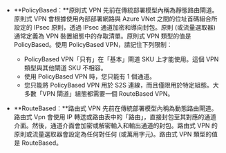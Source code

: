 - **PolicyBased︰**原則式 VPN 先前在傳統部署模型內稱為靜態路由閘道。原則式 VPN 會根據使用內部部署網路與 Azure VNet 之間的位址首碼組合所設定的 IPsec 原則，透過 IPsec 通道加密和導向封包。原則 (或流量選取器) 通常定義為 VPN 裝置組態中的存取清單。原則式 VPN 類型的值是 PolicyBased。使用 PolicyBased VPN，請記住下列限制︰

	- PolicyBased VPN「只有」在「基本」閘道 SKU 上才能使用。這個 VPN 類型與其他閘道 SKU 不相容。
	- 使用 PolicyBased VPN 時，您只能有 1 個通道。
	- 您只能將 PolicyBased VPN 用於 S2S 連線，而且僅限用於特定組態。大多數「VPN 閘道」組態都需要一個 RouteBased VPN。

- **RouteBased︰**路由式 VPN 先前在傳統部署模型內稱為動態路由閘道。路由式 Vpn 會使用 IP 轉送或路由表中的「路由」，直接封包至其對應的通道介面。然後，通道介面會加密或解密輸入和輸出通道的封包。路由式 VPN 的原則或流量選取器會設定為任何對任何 (或萬用字元)。路由式 VPN 類型的值是 RouteBased。

<!---HONumber=AcomDC_0921_2016-->